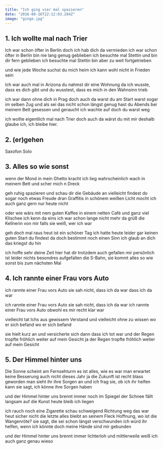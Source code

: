 ```yaml
---
title: "Ich ging vier mal spazieren"
date: "2016-08-16T22:12:03.284Z"
image: "ginge.jpg"
---
```

## 1. Ich wollte mal nach Trier
Ich war schon öfter in Berlin
doch ich hab dich da vermieden
ich war schon öfter in Berlin
bin nie lang genug geblieben
ich besuchte mal Stettin
und bin dir fern geblieben
ich besuchte mal Stettin
bin aber zu weit fortgetrieben

und wie jede Woche
suchst du mich heim
ich kann wohl nicht in Frieden sein

Ich war auch mal in Arizona
du nahmst dir eine Wohnung da
ich wusste, dass es dich gibt
und du wusstest, dass es mich in den Wahnsinn trieb

ich war dann ohne dich in Prag
doch auch da warst du am Start
warst sogar im selben Zug
und als sei das nicht schon längst genug
hast du Abends bei meinem Bett
gesessen und geraucht
ich wachte auf
doch du warst weg

ich wollte eigentlich mal nach Trier
doch auch da wärst du mit mir
deshalb glaube ich, ich bleibe hier.

## 2. (er)gehen
Saxofon Solo

## 3. Alles so wie sonst
wenn der Mond in mein Ghetto kracht
ich lieg wahrscheinlich wach in meinem Bett
und scher mich n Dreck

geh ruhig spazieren und schau dir die Gebäude an
vielleicht findest do sogar noch etwas Freude dran
Graffitis in schönem weißen Licht
mocht ich auch ganz gern
nur heute nicht

oder wie wärs mit nem guten Kaffee
in einem netten Café und ganz viel Klischee
ich kenn da eins ich war schon lange nicht mehr da
grüß die Kellnerin von mir
falls sie weiß, wer ich war

geh doch mal raus
heut ist ein schöner Tag
ich hatte heute leider
gar keinen guten Start
du findest da doch bestimmt noch einen Sinn
ich glaub an dich
das kriegst du hin

ich hoffe sehr deine Zeit hier hat dir trotzdem auch gefallen
mir persönlich ist leider nichts besondres aufgefallen
die S-Bahn, sie kommt
alles so wie sonst
bis zum nächsten Mal

## 4. Ich rannte einer Frau vors Auto
ich rannte einer Frau vors Auto
sie sah nicht, dass ich da war
dass ich da war

ich rannte einer Frau vors Auto
sie sah nicht, dass ich da war
ich rannte einer Frau vors Auto
obwohl es mir recht klar war

vielleicht tat Ichs
aus gewissem Verstand
und vielleicht ohne zu wissen
wo er sich befand
wo er sich befand

sie hielt kurz an
und versicherte sich dann
dass ich tot war
und der Regen tropfte fröhlich weiter
auf mein Gesicht
ja der Regen tropfte fröhlich weiter
auf mein Gesicht

## 5. Der Himmel hinter uns
Die Sonne scheint am Fernsehturm
es ist alles, wie es war
man erwartet keine Besserung
auch nicht dieses Jahr
ja die Zukunft ist recht blass geworden
man sieht ihr ihre Sorgen an
und ich frag sie, ob ich ihr helfen kann
sie sagt, ich könne ihre Sorgen haben

und der Himmel hinter uns
brennt immer noch im Spiegel
der Schnee fällt langsam auf die Kunst
heute bleib ich liegen

ich rauch noch eine Zigarette
schau schweigend Richtung weg
das war heut sicher nicht die letzte
alles bleibt an seinem Fleck
Hoffnung, wo ist die Wangenröte?
sie sagt, die sei schon längst verschwunden
ich würd ihr helfen, wenn ich könnte
doch meine Hände sind mir gebunden

und der Himmel hinter uns
brennt immer lichterloh
und mittlerweile weiß
ich auch ganz genau wieso